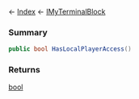 ← [Index](Api-Index) ← [IMyTerminalBlock](Sandbox.ModAPI.Ingame.IMyTerminalBlock)

### Summary

```csharp
public bool HasLocalPlayerAccess()
```

### Returns

[bool](https://docs.microsoft.com/en-us/dotnet/api/system.boolean?view=netframework-4.6)

